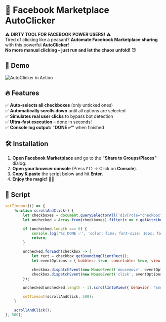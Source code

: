 # 🚀 Facebook Marketplace AutoClicker  

⚠️ **DIRTY TOOL FOR FACEBOOK POWER USERS!** ⚠️  
Tired of clicking like a peasant? **Automate Facebook Marketplace sharing** with this powerful **AutoClicker**!  
**No more manual clicking – just run and let the chaos unfold!** 😈  

## 🎥 Demo  
![AutoClicker in Action](https://i.imgur.com/mH1eAG7.gif)  

## 🔥 Features  
✅ **Auto-selects all checkboxes** (only unticked ones)  
✅ **Automatically scrolls down** until all options are selected  
✅ **Simulates real user clicks** to bypass bot detection  
✅ **Ultra-fast execution** – done in seconds!  
✅ **Console log output: "DONE ✅"** when finished  

## 🛠️ Installation  
1. **Open Facebook Marketplace** and go to the **"Share to Groups/Places"** dialog.  
2. **Open your browser console** (Press `F12` → Click on **Console**).  
3. **Copy & paste** the script below and hit **Enter**.  
4. **Enjoy the magic! 🎩✨**  

## 🚀 Script  
```js
setTimeout(() => {
    function scrollAndClick() {
        let checkboxes = document.querySelectorAll('div[role="checkbox"]');
        let unchecked = Array.from(checkboxes).filter(c => c.getAttribute('aria-checked') !== 'true');

        if (unchecked.length === 0) {
            console.log('%c DONE ✅', 'color: lime; font-size: 16px; font-weight: bold;');
            return;
        }

        unchecked.forEach(checkbox => {
            let rect = checkbox.getBoundingClientRect();
            let eventOptions = { bubbles: true, cancelable: true, view: window, clientX: rect.left + rect.width / 2, clientY: rect.top + rect.height / 2 };

            checkbox.dispatchEvent(new MouseEvent('mousemove', eventOptions));
            checkbox.dispatchEvent(new MouseEvent('click', eventOptions));
        });

        unchecked[unchecked.length - 1].scrollIntoView({ behavior: 'smooth', block: 'center' });

        setTimeout(scrollAndClick, 500);
    }

    scrollAndClick();
}, 500);
